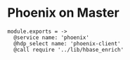 
# Phoenix on Master

    module.exports = ->
      @service name: 'phoenix'
      @hdp_select name: 'phoenix-client'
      @call require '../lib/hbase_enrich'
